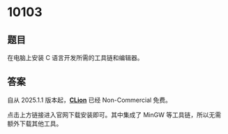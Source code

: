 # 10103

## 题目

在电脑上安装 C 语言开发所需的工具链和编辑器。

## 答案

自从 2025.1.1 版本起，[**CLion**](https://www.jetbrains.com/clion/) 已经 Non-Commercial 免费。

点击上方链接进入官网下载安装即可。其中集成了 MinGW 等工具链，所以无需额外下载其他工具。

